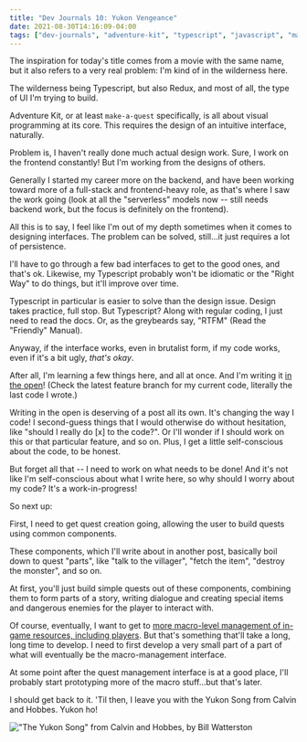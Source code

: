 ```yaml
---
title: "Dev Journals 10: Yukon Vengeance"
date: 2021-08-30T14:16:09-04:00
tags: ["dev-journals", "adventure-kit", "typescript", "javascript", "make-a-quest", "product-development"]
---
```


The inspiration for today's title comes from a movie with the same name, but it also refers to a very real problem: I'm kind of in the wilderness here.

The wilderness being Typescript, but also Redux, and most of all, the type of UI I'm trying to build.

Adventure Kit, or at least `make-a-quest` specifically, is all about visual programming at its core. This requires the design of an intuitive interface, naturally.

Problem is, I haven't really done much actual design work. Sure, I work on the frontend constantly! But I'm working from the designs of others.

Generally I started my career more on the backend, and have been working toward more of a full-stack and frontend-heavy role, as that's where I saw the work going (look at all the "serverless" models now -- still needs backend work, but the focus is definitely on the frontend).

All this is to say, I feel like I'm out of my depth sometimes when it comes to designing interfaces. The problem can be solved, still...it just requires a lot of persistence.

I'll have to go through a few bad interfaces to get to the good ones, and that's ok. Likewise, my Typescript probably won't be idiomatic or the "Right Way" to do things, but it'll improve over time.

Typescript in particular is easier to solve than the design issue. Design takes practice, full stop. But Typescript? Along with regular coding, I just need to read the docs. Or, as the greybeards say, "RTFM" (Read the "Friendly" Manual).

Anyway, if the interface works, even in brutalist form, if my code works, even if it's a bit ugly, _that's okay_.

After all, I'm learning a few things here, and all at once. And I'm writing it [in the open](https://github.com/pocuslabs/make-a-quest)! (Check the latest feature branch for my current code, literally the last code I wrote.)

Writing in the open is deserving of a post all its own. It's changing the way I code! I second-guess things that I would otherwise do without hesitation, like "should I really do \[x\] to the code?". Or I'll wonder if I should work on this or that particular feature, and so on. Plus, I get a little self-conscious about the code, to be honest.

But forget all that -- I need to work on what needs to be done! And it's not like I'm self-conscious about what I write here, so why should I worry about my code? It's a work-in-progress!

So next up:

First, I need to get quest creation going, allowing the user to build quests using common components.

These components, which I'll write about in another post, basically boil down to quest "parts", like "talk to the villager", "fetch the item", "destroy the monster", and so on.

At first, you'll just build simple quests out of these components, combining them to form parts of a story, writing dialogue and creating special items and dangerous enemies for the player to interact with.

Of course, eventually, I want to get to [more macro-level management of in-game resources, including players](/posts/the-new-style). But that's something that'll take a long, long time to develop. I need to first develop a very small part of a part of what will eventually be the macro-management interface.

At some point after the quest management interface is at a good place, I'll probably start prototyping more of the macro stuff...but that's later.

I should get back to it. 'Til then, I leave you with the Yukon Song from Calvin and Hobbes. Yukon ho!

!["The Yukon Song" from Calvin and Hobbes, by Bill Watterston](/img/yukonho.jpeg)
